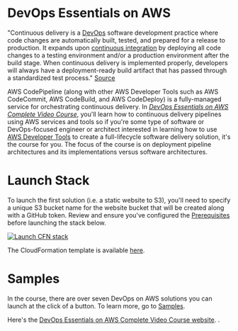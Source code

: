 # DevOps Essentials on AWS
"Continuous delivery is a [DevOps](https://aws.amazon.com/devops/) software development practice where code changes are automatically built, tested, and prepared for a release to production. It expands upon [continuous integration](https://aws.amazon.com/devops/continuous-integration/) by deploying all code changes to a testing environment and/or a production environment after the build stage. When continuous delivery is implemented properly, developers will always have a deployment-ready build artifact that has passed through a standardized test process." [Source](https://aws.amazon.com/devops/continuous-delivery/)

AWS CodePipeline (along with other AWS Developer Tools such as AWS CodeCommit, AWS CodeBuild, and AWS CodeDeploy) is a fully-managed service for orchestrating continuous delivery. In *[DevOps Essentials on AWS Complete Video Course](https://www.udemy.com/devops-essentials-on-aws/)*, you'll learn how to continuous delivery pipelines using AWS services and tools so if you're some type of software or DevOps-focused engineer or architect interested in learning how to use [AWS Developer Tools](https://aws.amazon.com/products/developer-tools/) to create a full-lifecycle software delivery solution, it's the course for you. The focus of the course is on deployment pipeline architectures and its implementations versus software architectures.


# Launch Stack
To launch the first solution (i.e. a static website to S3), you'll need to specify a unique S3 bucket name for the website bucket that will be created along with a GitHub token. Review and ensure you've configured the [Prerequisites](https://github.com/stelligent/devops-essentials/wiki/Prerequisites) before launching the stack below.

[![Launch CFN stack](https://s3.amazonaws.com/www.devopsessentialsaws.com/img/deploy-to-aws.png)](https://console.aws.amazon.com/cloudformation/home?region=us-east-1#cstack=sn%7Edevops-essentials-static%7Cturl%7Ehttps://s3.amazonaws.com/www.devopsessentialsaws.com/samples/static/pipeline.yml)

The CloudFormation template is available [here](https://s3.amazonaws.com/www.devopsessentialsaws.com/samples/static/pipeline.yml).

# Samples
In the course, there are over seven DevOps on AWS solutions you can launch at the click of a button. To learn more, go to [Samples](https://github.com/stelligent/devops-essentials/tree/master/samples).

Here's the [DevOps Essentials on AWS Complete Video Course website](http://www.devopsessentialsaws.com/).
.
